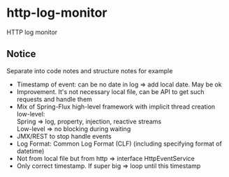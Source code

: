 # http-log-monitor
HTTP log monitor


## Notice

Separate into code notes and structure notes for example

* Timestamp of event: can be no date in log => add local date. May be ok
* Improvement. It's not necessary local file, can be API to get such requests and handle them
* Mix of Spring-Flux high-level framework with implicit thread creation low-level:  
  Spring => log, property, injection, reactive streams  
  Low-level => no blocking during waiting
* JMX/REST to stop handle events
* Log Format: Common Log Format (CLF) (including specifying format of datetime)
* Not from local file but from http => interface HttpEventService
* Only correct timestamp. If super big => loop until this timestamp 
